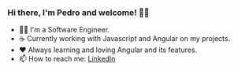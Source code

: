 ### Hi there, I'm Pedro and welcome! ✌🏽

- 👨‍💻 I'm a Software Engineer.
- ☕ Currently working with Javascript and Angular on my projects.
- ❤ Always learning and loving Angular and its features.
- 📫 How to reach me: [LinkedIn](https://linkedin.com/in/pedro-barcellos)
